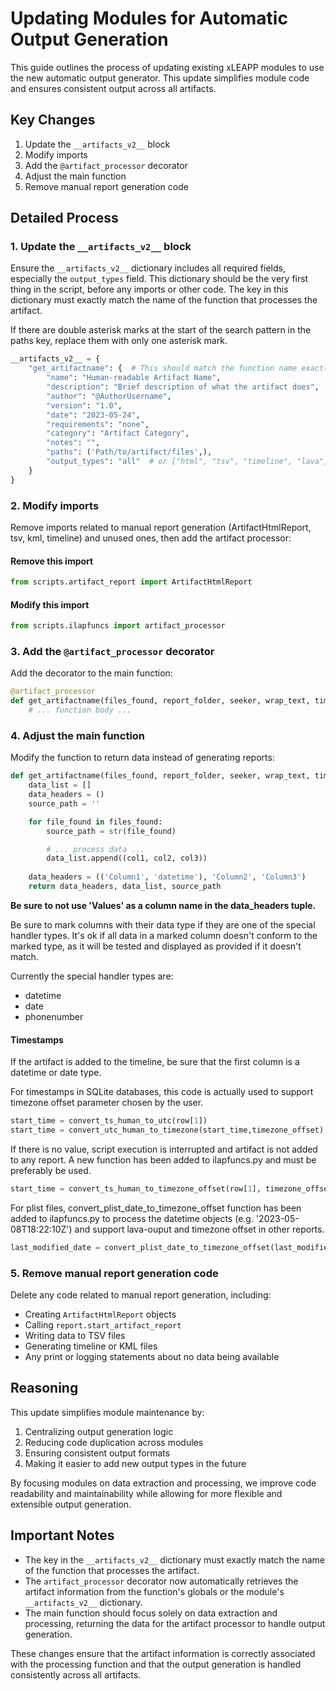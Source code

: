 # Updating Modules for Automatic Output Generation

This guide outlines the process of updating existing xLEAPP modules to use the new automatic output generator. This update simplifies module code and ensures consistent output across all artifacts.

## Key Changes

1. Update the `__artifacts_v2__` block
2. Modify imports
3. Add the `@artifact_processor` decorator
4. Adjust the main function
5. Remove manual report generation code

## Detailed Process

### 1. Update the `__artifacts_v2__` block

Ensure the `__artifacts_v2__` dictionary includes all required fields, especially the `output_types` field. This dictionary should be the very first thing in the script, before any imports or other code. The key in this dictionary must exactly match the name of the function that processes the artifact.

If there are double asterisk marks at the start of the search pattern in the paths key, replace them with only one asterisk mark.

```python
__artifacts_v2__ = {
    "get_artifactname": {  # This should match the function name exactly
        "name": "Human-readable Artifact Name",
        "description": "Brief description of what the artifact does",
        "author": "@AuthorUsername",
        "version": "1.0",
        "date": "2023-05-24",
        "requirements": "none",
        "category": "Artifact Category",
        "notes": "",
        "paths": ('Path/to/artifact/files',),
        "output_types": "all"  # or ["html", "tsv", "timeline", "lava"]
    }   
}
```

### 2. Modify imports

Remove imports related to manual report generation (ArtifactHtmlReport, tsv, kml, timeline) and unused ones, then add the artifact processor:

#### Remove this import
```python
from scripts.artifact_report import ArtifactHtmlReport
```

#### Modify this import
```python
from scripts.ilapfuncs import artifact_processor
```

### 3. Add the `@artifact_processor` decorator

Add the decorator to the main function:

```python
@artifact_processor
def get_artifactname(files_found, report_folder, seeker, wrap_text, timezone_offset):
    # ... function body ...
```

### 4. Adjust the main function

Modify the function to return data instead of generating reports:

```python
def get_artifactname(files_found, report_folder, seeker, wrap_text, timezone_offset):
    data_list = []
    data_headers = ()
    source_path = ''

    for file_found in files_found:
        source_path = str(file_found)

        # ... process data ...
        data_list.append((col1, col2, col3))
        
    data_headers = (('Column1', 'datetime'), 'Column2', 'Column3')
    return data_headers, data_list, source_path
```

**Be sure to not use 'Values' as a column name in the data_headers tuple.**

Be sure to mark columns with their data type if they are one of the special handler types. It's ok if all data in a marked column doesn't conform to the marked type, as it will be tested and displayed as provided if it doesn't match.

Currently the special handler types are:
- datetime
- date
- phonenumber

#### Timestamps
If the artifact is added to the timeline, be sure that the first column is a datetime or date type.

For timestamps in SQLite databases, this code is actually used to support timezone offset parameter chosen by the user. 
```python
start_time = convert_ts_human_to_utc(row[1])
start_time = convert_utc_human_to_timezone(start_time,timezone_offset)
```
If there is no value, script execution is interrupted and artifact is not added to any report. A new function has been added to ilapfuncs.py and must be preferably be used.
```python
start_time = convert_ts_human_to_timezone_offset(row[1], timezone_offset)
```

For plist files, convert_plist_date_to_timezone_offset function has been added to ilapfuncs.py to process the datetime objects (e.g. '2023-05-08T18:22:10Z') and support lava-ouput and timezone offset in other reports.
```python
last_modified_date = convert_plist_date_to_timezone_offset(last_modified_date, timezone_offset)
```

### 5. Remove manual report generation code

Delete any code related to manual report generation, including:

- Creating `ArtifactHtmlReport` objects
- Calling `report.start_artifact_report`
- Writing data to TSV files
- Generating timeline or KML files
- Any print or logging statements about no data being available

## Reasoning

This update simplifies module maintenance by:

1. Centralizing output generation logic
2. Reducing code duplication across modules
3. Ensuring consistent output formats
4. Making it easier to add new output types in the future

By focusing modules on data extraction and processing, we improve code readability and maintainability while allowing for more flexible and extensible output generation.

## Important Notes

- The key in the `__artifacts_v2__` dictionary must exactly match the name of the function that processes the artifact.
- The `artifact_processor` decorator now automatically retrieves the artifact information from the function's globals or the module's `__artifacts_v2__` dictionary.
- The main function should focus solely on data extraction and processing, returning the data for the artifact processor to handle output generation.

These changes ensure that the artifact information is correctly associated with the processing function and that the output generation is handled consistently across all artifacts.